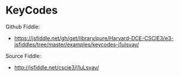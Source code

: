 # KeyCodes

Github Fiddle:
- https://jsfiddle.net/gh/get/library/pure/Harvard-DCE-CSCIE3/e3-jsfiddles/tree/master/examples/keycodes-j1ulsvay/

Source Fiddle:
- http://jsfiddle.net/cscie3/j1uLsvay/

